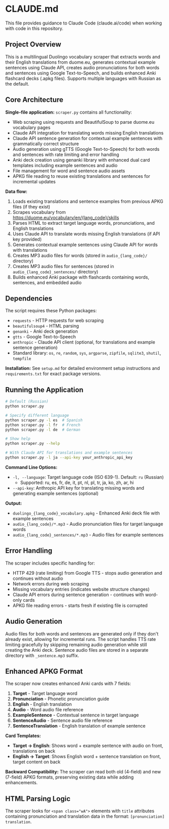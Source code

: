 # CLAUDE.md

This file provides guidance to Claude Code (claude.ai/code) when working with code in this repository.

## Project Overview

This is a multilingual Duolingo vocabulary scraper that extracts words and their English translations from duome.eu, generates contextual example sentences using Claude API, creates audio pronunciations for both words and sentences using Google Text-to-Speech, and builds enhanced Anki flashcard decks (.apkg files). Supports multiple languages with Russian as the default.

## Core Architecture

**Single-file application:** `scraper.py` contains all functionality:
- Web scraping using requests and BeautifulSoup to parse duome.eu vocabulary pages
- Claude API integration for translating words missing English translations
- Claude API sentence generation for contextual example sentences with grammatically correct structure
- Audio generation using gTTS (Google Text-to-Speech) for both words and sentences with rate limiting and error handling
- Anki deck creation using genanki library with enhanced dual card templates including example sentences and audio
- File management for word and sentence audio assets
- APKG file reading to reuse existing translations and sentences for incremental updates

**Data flow:**
1. Loads existing translations and sentence examples from previous APKG files (if they exist)
2. Scrapes vocabulary from https://duome.eu/vocabulary/en/{lang_code}/skills
3. Parses HTML to extract target language words, pronunciations, and English translations
4. Uses Claude API to translate words missing English translations (if API key provided)
5. Generates contextual example sentences using Claude API for words with translations
6. Creates MP3 audio files for words (stored in `audio_{lang_code}/` directory)
7. Creates MP3 audio files for sentences (stored in `audio_{lang_code}_sentences/` directory)
8. Builds enhanced Anki package with flashcards containing words, sentences, and embedded audio

## Dependencies

The script requires these Python packages:
- `requests` - HTTP requests for web scraping
- `beautifulsoup4` - HTML parsing
- `genanki` - Anki deck generation
- `gtts` - Google Text-to-Speech
- `anthropic` - Claude API client (optional, for translations and example sentence generation)
- Standard library: `os`, `re`, `random`, `sys`, `argparse`, `zipfile`, `sqlite3`, `shutil`, `tempfile`

**Installation:** See `setup.md` for detailed environment setup instructions and `requirements.txt` for exact package versions.

## Running the Application

```bash
# Default (Russian)
python scraper.py

# Specify different language
python scraper.py -l es  # Spanish
python scraper.py -l fr  # French
python scraper.py -l de  # German

# Show help
python scraper.py --help

# With Claude API for translations and example sentences
python scraper.py -l ja --api-key your_anthropic_api_key
```

**Command Line Options:**
- `-l, --language`: Target language code (ISO 639-1). Default: `ru` (Russian)
  - Supported: ru, es, fr, de, it, pt, nl, pl, tr, ja, ko, zh, ar, hi
- `--api-key`: Anthropic API key for translating missing words and generating example sentences (optional)

**Output:**
- `duolingo_{lang_code}_vocabulary.apkg` - Enhanced Anki deck file with example sentences
- `audio_{lang_code}/*.mp3` - Audio pronunciation files for target language words
- `audio_{lang_code}_sentences/*.mp3` - Audio files for example sentences

## Error Handling

The scraper includes specific handling for:
- HTTP 429 (rate limiting) from Google TTS - stops audio generation and continues without audio
- Network errors during web scraping
- Missing vocabulary entries (indicates website structure changes)
- Claude API errors during sentence generation - continues with word-only cards
- APKG file reading errors - starts fresh if existing file is corrupted

## Audio Generation

Audio files for both words and sentences are generated only if they don't already exist, allowing for incremental runs. The script handles TTS rate limiting gracefully by skipping remaining audio generation while still creating the Anki deck. Sentence audio files are stored in a separate directory with `_sentence.mp3` suffix.

## Enhanced APKG Format

The scraper now creates enhanced Anki cards with 7 fields:
1. **Target** - Target language word
2. **Pronunciation** - Phonetic pronunciation guide
3. **English** - English translation
4. **Audio** - Word audio file reference
5. **ExampleSentence** - Contextual sentence in target language
6. **SentenceAudio** - Sentence audio file reference
7. **SentenceTranslation** - English translation of example sentence

**Card Templates:**
- **Target → English**: Shows word + example sentence with audio on front, translations on back
- **English → Target**: Shows English word + sentence translation on front, target content on back

**Backward Compatibility:**
The scraper can read both old (4-field) and new (7-field) APKG formats, preserving existing data while adding enhancements.

## HTML Parsing Logic

The scraper looks for `<span class="wA">` elements with `title` attributes containing pronunciation and translation data in the format: `[pronunciation] translation`.